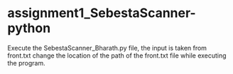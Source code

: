 assignment1_SebestaScanner-python
=================================
Execute the SebestaScanner_Bharath.py file, the input is taken from front.txt 
change the location of the path of the front.txt file while executing the program.
